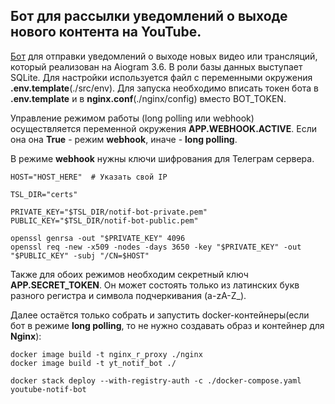 ## Бот для рассылки уведомлений о выходе нового контента на YouTube.

[Бот](https://t.me/youtube_notifier_simple_bot/ "Бот уведомлений от YouTube") для отправки уведомлений о выходе новых видео или трансляций, 
который реализован на Aiogram 3.6. В роли базы данных выступает SQLite. Для настройки используется файл
с переменными окружения __.env.template__(./src/env). Для запуска необходимо вписать токен бота в __.env.template__
и в __nginx.conf__(./nginx/config) вместо BOT_TOKEN.

Управление режимом работы (long polling или webhook) осуществляется переменной окружения __APP.WEBHOOK.ACTIVE__.
Если она она __True__ - режим __webhook__, иначе - __long polling__.

В режиме __webhook__ нужны ключи шифрования для Телеграм сервера. 
```shell
HOST="HOST_HERE"  # Указать свой IP 

TSL_DIR="certs"

PRIVATE_KEY="$TSL_DIR/notif-bot-private.pem"
PUBLIC_KEY="$TSL_DIR/notif-bot-public.pem"

openssl genrsa -out "$PRIVATE_KEY" 4096
openssl req -new -x509 -nodes -days 3650 -key "$PRIVATE_KEY" -out "$PUBLIC_KEY" -subj "/CN=$HOST"
```
Также для обоих режимов необходим секретный ключ __APP.SECRET_TOKEN__. Он может состоять только из латинских букв
разного регистра и символа подчеркивания (a-zA-Z_). 
 

Далее остаётся только собрать и запустить docker-контейнеры(если бот в режиме __long polling__, то не нужно создавать
образ и контейнер для __Nginx__):
```shell
docker image build -t nginx_r_proxy ./nginx
docker image build -t yt_notif_bot ./

docker stack deploy --with-registry-auth -c ./docker-compose.yaml youtube-notif-bot
```
